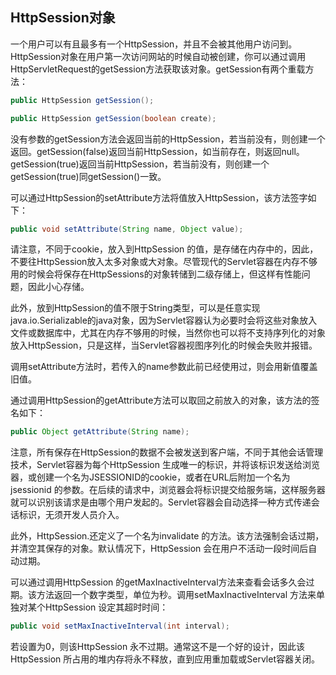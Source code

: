 ## HttpSession对象
一个用户可以有且最多有一个HttpSession，并且不会被其他用户访问到。  
HttpSession对象在用户第一次访问网站的时候自动被创建，你可以通过调用HttpServletRequest的getSession方法获取该对象。getSession有两个重载方法：
```java
public HttpSession getSession();

public HttpSession getSession(boolean create);
```
没有参数的getSession方法会返回当前的HttpSession，若当前没有，则创建一个返回。getSession(false)返回当前HttpSession，如当前存在，则返回null。getSession(true)返回当前HttpSession，若当前没有，则创建一个getSession(true)同getSession()一致。  

可以通过HttpSession的setAttribute方法将值放入HttpSession，该方法签字如下：
```java
public void setAttribute(String name, Object value);
```
请注意，不同于cookie，放入到HttpSession 的值，是存储在内存中的，因此，不要往HttpSession放入太多对象或大对象。尽管现代的Servlet容器在内存不够用的时候会将保存在HttpSessions的对象转储到二级存储上，但这样有性能问题，因此小心存储。  

此外，放到HttpSession的值不限于String类型，可以是任意实现java.io.Serializable的java对象，因为Servlet容器认为必要时会将这些对象放入文件或数据库中，尤其在内存不够用的时候，当然你也可以将不支持序列化的对象放入HttpSession，只是这样，当Servlet容器视图序列化的时候会失败并报错。  

调用setAttribute方法时，若传入的name参数此前已经使用过，则会用新值覆盖旧值。  

通过调用HttpSession的getAttribute方法可以取回之前放入的对象，该方法的签名如下：
```java
public Object getAttribute(String name);
```
注意，所有保存在HttpSession的数据不会被发送到客户端，不同于其他会话管理技术，Servlet容器为每个HttpSession 生成唯一的标识，并将该标识发送给浏览器，或创建一个名为JSESSIONID的cookie，或者在URL后附加一个名为jsessionid 的参数。在后续的请求中，浏览器会将标识提交给服务端，这样服务器就可以识别该请求是由哪个用户发起的。Servlet容器会自动选择一种方式传递会话标识，无须开发人员介入。  

此外，HttpSession.还定义了一个名为invalidate 的方法。该方法强制会话过期，并清空其保存的对象。默认情况下，HttpSession 会在用户不活动一段时间后自动过期。  

可以通过调用HttpSession 的getMaxInactiveInterval方法来查看会话多久会过期。该方法返回一个数字类型，单位为秒。调用setMaxInactiveInterval 方法来单独对某个HttpSession 设定其超时时间：
```java
public void setMaxInactiveInterval(int interval);
```
若设置为0，则该HttpSession 永不过期。通常这不是一个好的设计，因此该 HttpSession 所占用的堆内存将永不释放，直到应用重加载或Servlet容器关闭。
